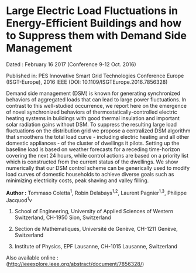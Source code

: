 # Large Electric Load Fluctuations in Energy-Efficient Buildings and how to Suppress them with Demand Side Management

Dated : February 16 2017 (Conference 9-12 Oct. 2016)

Published in: PES Innovative Smart Grid Technologies Conference Europe (ISGT-Europe), 2016 IEEE (DOI: 10.1109/ISGTEurope.2016.7856328)

Demand side management (DSM) is known for generating synchronized behaviors of aggregated loads that can lead to large power fluctuations. In contrast to this well-studied occurrence, we report here on the emergence of novel synchronized behaviors of thermostatically-controlled electric heating systems in buildings with good thermal insulation and important solar radiation gains without DSM. To suppress the resulting large load fluctuations on the distribution grid we propose a centralized DSM algorithm that smoothens the total load curve - including electric heating and all other domestic appliances - of the cluster of dwellings it pilots. Setting up the baseline load is based on weather forecasts for a receding time-horizon covering the next 24 hours, while control actions are based on a priority list which is constructed from the current status of the dwellings. We show numerically that our DSM control scheme can be generically used to modify load curves of domestic households to achieve diverse goals such as minimizing electricity costs, peak shaving and valley filling.

**Author :** Tommaso Coletta<sup>1</sup>, Robin Delabays<sup>1,2</sup>, Laurent Pagnier<sup>1,3</sup>,
 Philippe Jacquod<sup>1</sup>v
1) School of Engineering, University of Applied Sciences of Western Switzerland, CH-1950 Sion, Switzerland

2) Section de Mathématiques, Université de Genève, CH-1211 Genève, Switzerland

3) Institute of Physics, EPF Lausanne, CH-1015 Lausanne, Switzerland

Also available online : (http://ieeexplore.ieee.org/abstract/document/7856328/)



